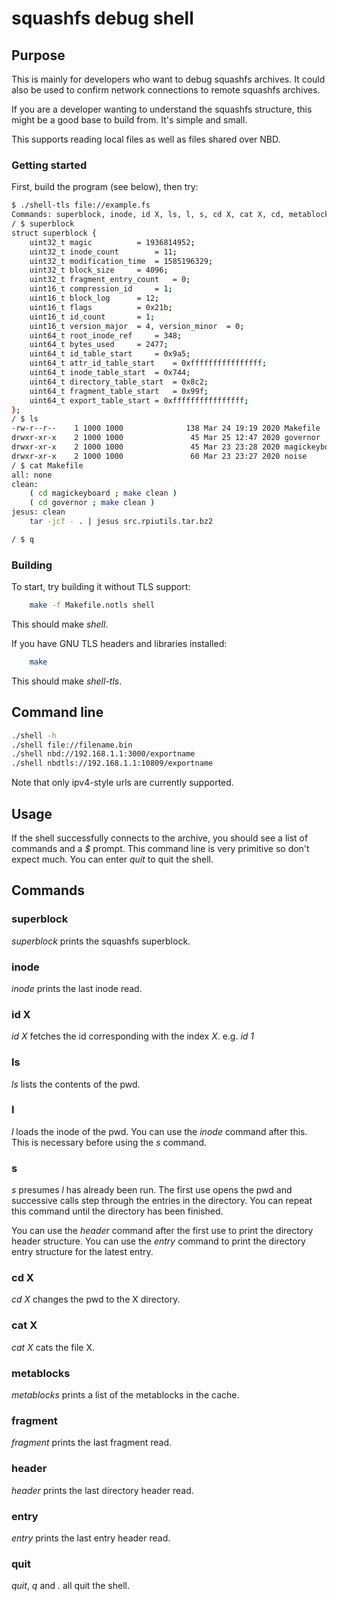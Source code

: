 # squashfs debug shell

## Purpose
This is mainly for developers who want to debug squashfs archives. It could
also be used to confirm network connections to remote squashfs archives.

If you are a developer wanting to understand the squashfs structure, this might
be a good base to build from. It's simple and small.

This supports reading local files as well as files shared over NBD.

### Getting started
First, build the program (see below), then try:
```bash
$ ./shell-tls file://example.fs
Commands: superblock, inode, id X, ls, l, s, cd X, cat X, cd, metablocks, fragment, header, entry, quit
/ $ superblock
struct superblock {
	uint32_t magic			= 1936814952;
	uint32_t inode_count		= 11;
	uint32_t modification_time	= 1585196329;
	uint32_t block_size		= 4096;
	uint32_t fragment_entry_count	= 0;
	uint16_t compression_id		= 1;
	uint16_t block_log		= 12;
	uint16_t flags			= 0x21b;
	uint16_t id_count		= 1;
	uint16_t version_major	= 4, version_minor	= 0;
	uint64_t root_inode_ref		= 348;
	uint64_t bytes_used		= 2477;
	uint64_t id_table_start		= 0x9a5;
	uint64_t attr_id_table_start	= 0xffffffffffffffff;
	uint64_t inode_table_start	= 0x744;
	uint64_t directory_table_start	= 0x8c2;
	uint64_t fragment_table_start	= 0x99f;
	uint64_t export_table_start	= 0xffffffffffffffff;
};
/ $ ls
-rw-r--r--    1 1000 1000              138 Mar 24 19:19 2020 Makefile
drwxr-xr-x    2 1000 1000               45 Mar 25 12:47 2020 governor
drwxr-xr-x    2 1000 1000               45 Mar 23 23:28 2020 magickeyboard
drwxr-xr-x    2 1000 1000               60 Mar 23 23:27 2020 noise
/ $ cat Makefile
all: none
clean:
	( cd magickeyboard ; make clean )
	( cd governor ; make clean )
jesus: clean
	tar -jcf - . | jesus src.rpiutils.tar.bz2

/ $ q
```

### Building
To start, try building it without TLS support:
```bash
	make -f Makefile.notls shell
```
This should make *shell*.

If you have GNU TLS headers and libraries installed:
```bash
	make
```
This should make *shell-tls*.

## Command line
```bash
./shell -h
./shell file://filename.bin
./shell nbd://192.168.1.1:3000/exportname
./shell nbdtls://192.168.1.1:10809/exportname
```
Note that only ipv4-style urls are currently supported.

## Usage
If the shell successfully connects to the archive, you should see a list of commands
and a *$* prompt. This command line is very primitive so don't expect much.
You can enter *quit* to quit the shell.

## Commands
### superblock
*superblock* prints the squashfs superblock.
### inode
*inode* prints the last inode read.
### id X
*id X* fetches the id corresponding with the index *X*. e.g. *id 1*
### ls
*ls* lists the contents of the pwd.
### l
*l* loads the inode of the pwd. You can use the *inode* command after this.
This is necessary before using the *s* command.
### s
*s* presumes *l* has already been run. The first use opens the pwd
and successive calls step through the entries in the directory.
You can repeat this command until the directory has been finished.

You can use the *header* command after the first use to print the directory header
structure.
You can use the *entry* command to print the directory entry structure for
the latest entry.
### cd X
*cd X* changes the pwd to the X directory.
### cat X
*cat X* cats the file X.
### metablocks
*metablocks* prints a list of the metablocks in the cache.
### fragment
*fragment* prints the last fragment read.
### header
*header* prints the last directory header read.
### entry
*entry* prints the last entry header read.
### quit
*quit*, *q* and *.* all quit the shell.
